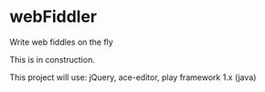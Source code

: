 webFiddler
==========

Write web fiddles on the fly

This is in construction.

This project will use:
jQuery, ace-editor, play framework 1.x (java) 
